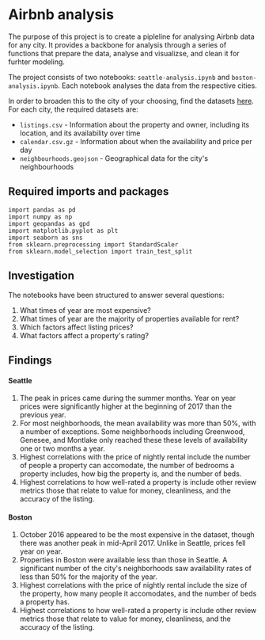 # Airbnb analysis

The purpose of this project is to create a pipleline for analysing Airbnb data for any city. It provides a backbone for analysis through a series of functions that prepare the data, analyse and visualizse, and clean it for furhter modeling.

The project consists of two notebooks: `seattle-analysis.ipynb` and `boston-analysis.ipynb`. Each notebook analyses the data from the respective cities.

In order to broaden this to the city of your choosing, find the datasets [here](http://insideairbnb.com/get-the-data.html). For each city, the required datasets are:

- `listings.csv` - Information about the property and owner, including its location, and its availability over time
- `calendar.csv.gz` - Information about when the availability and price per day
- `neighbourhoods.geojson` - Geographical data for the city's neighbourhoods

## Required imports and packages

```
import pandas as pd
import numpy as np
import geopandas as gpd
import matplotlib.pyplot as plt
import seaborn as sns
from sklearn.preprocessing import StandardScaler
from sklearn.model_selection import train_test_split
```

## Investigation

The notebooks have been structured to answer several questions:

1. What times of year are most expensive?
2. What times of year are the majority of properties available for rent?
3. Which factors affect listing prices?
4. What factors affect a property's rating?

## Findings

#### Seattle

1. The peak in prices came during the summer months. Year on year prices were significantly higher at the beginning of 2017 than the previous year.
2. For most neighborhoods, the mean availability was more than 50%, with a number of exceptions. Some neighborhoods including Greenwood, Genesee, and Montlake only reached these these levels of availability one or two months a year.
3. Highest correlations with the price of nightly rental include the number of people a property can accomodate, the number of bedrooms a property includes, how big the property is, and the number of beds.
4. Highest correlations to how well-rated a property is include other review metrics those that relate to value for money, cleanliness, and the accuracy of the listing.

#### Boston

1. October 2016 appeared to be the most expensive in the dataset, though there was another peak in mid-April 2017. Unlike in Seattle, prices fell year on year.
2. Properties in Boston were available less than those in Seattle. A significant number of the city's neighborhoods saw availability rates of less than 50% for the majority of the year.
3. Highest correlations with the price of nightly rental include the size of the property, how many people it accomodates, and the number of beds a property has.
4. Highest correlations to how well-rated a property is include other review metrics those that relate to value for money, cleanliness, and the accuracy of the listing.
